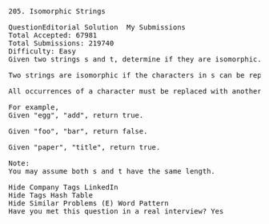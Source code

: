 <pre>
205. Isomorphic Strings  

QuestionEditorial Solution  My Submissions
Total Accepted: 67981
Total Submissions: 219740
Difficulty: Easy
Given two strings s and t, determine if they are isomorphic.

Two strings are isomorphic if the characters in s can be replaced to get t.

All occurrences of a character must be replaced with another character while preserving the order of characters. No two characters may map to the same character but a character may map to itself.

For example,
Given "egg", "add", return true.

Given "foo", "bar", return false.

Given "paper", "title", return true.

Note:
You may assume both s and t have the same length.

Hide Company Tags LinkedIn
Hide Tags Hash Table
Hide Similar Problems (E) Word Pattern
Have you met this question in a real interview? Yes  
</pre>
